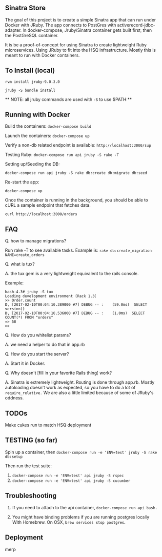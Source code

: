 ## Sinatra Store ##
The goal of this project is to create a simple Sinatra app that can run under Docker with JRuby. The app connects to PostGres with activerecord-jdbc-adapter. In docker-compose, Jruby/Sinatra container gets built first, then the PostGreSQL container.

It is be a proof-of-concept for using Sinatra to create lightweight Ruby microservices. Using JRuby to fit into the HSQ infrastructure. Mostly this is meant to run with Docker containers.

## To Install (local) ##

`rvm install jruby-9.0.3.0`

`jruby -S bundle install`

** NOTE: all jruby commands are used with `-S` to use $PATH **

## Running with Docker ##

Build the containers: `docker-compose build`

Launch the containers: `docker-compose up`

Verify a non-db related endpoint is available: `http://localhost:3000/sup`

Testing Ruby: `docker-compose run api jruby -S rake -T`

Setting up/Seeding the DB:

`docker-compose run api jruby -S rake db:create db:migrate db:seed`

Re-start the app:

`docker-compose up`

Once the container is running in the background, you should be able to cURL a sample endpoint that fetches data.

`curl http://localhost:3000/orders`

## FAQ ##

Q. how to manage migrations?

Run rake -T to see available tasks. Example is: `rake db:create_migration NAME=create_orders`

Q. what is tux?

A. the tux gem is a very lightweight equivalent to the rails console.

Example:

```
bash-4.3# jruby -S tux
Loading development environment (Rack 1.3)
>> Order.count
D, [2017-02-10T00:04:10.389000 #7] DEBUG -- :    (59.0ms)  SELECT version()
D, [2017-02-10T00:04:10.536000 #7] DEBUG -- :    (1.0ms)  SELECT COUNT(*) FROM "orders"
=> 50
>>
```

Q. How do you whitelist params?

A. we need a helper to do that in app.rb

Q. How do you start the server?

A. Start it in Docker.

Q. Why doesn't [fill in your favorite Rails thing] work?

A. Sinatra is extremely lightweight. Routing is done through app.rb. Mostly autoloading doesn't work as expected, so you have to do a lot of `require_relative.` We are also a little limited because of some of JRuby's oddness.

## TODOs ##

Make cukes run to match HSQ deployment

## TESTING (so far) ##
Spin up a container, then `docker-compose run -e 'ENV=test' jruby -S rake db:setup`

Then run the test suite:
1. `docker-compose run -e 'ENV=test' api jruby -S rspec`
2. `docker-compose run -e 'ENV=test' api jruby -S cucumber`

## Troubleshooting ##

1. If you need to attach to the api container, `docker-compose run api bash.`

2. You might have binding problems if you are running postgres locally With Homebrew. On OSX, `brew services stop postgres`.


## Deployment ##

 merp
